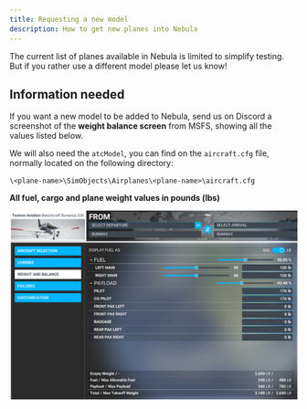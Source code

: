 ```yaml
---
title: Requesting a new model
description: How to get new planes into Nebula
---
```


The current list of planes available in Nebula is limited to simplify testing. But if you rather use a different model please let us know!

## Information needed

If you want a new model to be added to Nebula, send us on Discord a screenshot of the **weight balance screen** from MSFS, showing all the values listed below.

We will also need the `atcModel`, you can find on the `aircraft.cfg` file, normally located on the following directory:

```
\<plane-name>\SimObjects\Airplanes\<plane-name>\aircraft.cfg
```

**All fuel, cargo and plane weight values in pounds (lbs)**

![MSFS weight and balance screen](./images/weight-screen.png)
